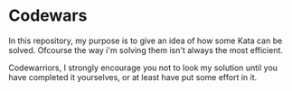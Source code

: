 # Codewars

In this repository, my purpose is to give an idea of how some Kata can be solved. Ofcourse the way i'm solving them isn't always the most efficient. 

Codewarriors, I strongly encourage you not to look my solution until you have completed it yourselves, or at least have put some effort in it. 

